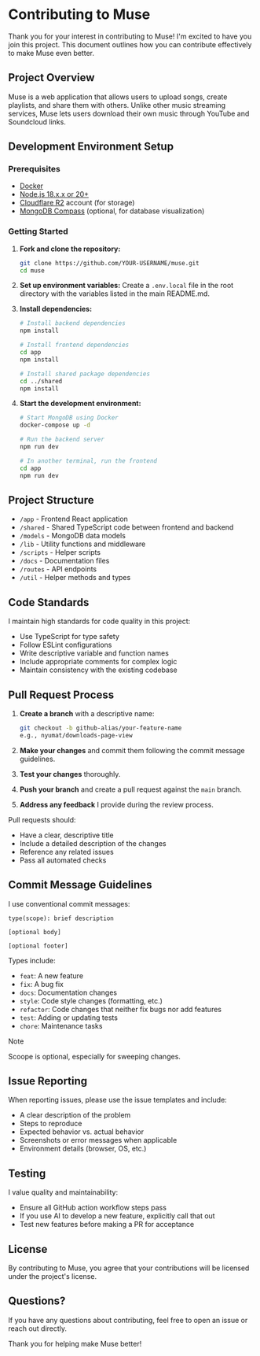 # Contributing to Muse

Thank you for your interest in contributing to Muse! I'm excited to have you join this project. This document outlines how you can contribute effectively to make Muse even better.

## Project Overview

Muse is a web application that allows users to upload songs, create playlists, and share them with others. Unlike other music streaming services, Muse lets users download their own music through YouTube and Soundcloud links.

## Development Environment Setup

### Prerequisites

- [Docker](https://www.docker.com/)
- [Node.js 18.x.x or 20+](https://nodejs.org/)
- [Cloudflare R2](https://developers.cloudflare.com/r2/get-started/) account (for storage)
- [MongoDB Compass](https://www.mongodb.com/try/download/compass) (optional, for database visualization)

### Getting Started

1. **Fork and clone the repository:**
   ```bash
   git clone https://github.com/YOUR-USERNAME/muse.git
   cd muse
   ```

2. **Set up environment variables:**
   Create a `.env.local` file in the root directory with the variables listed in the main README.md.

3. **Install dependencies:**
   ```bash
   # Install backend dependencies
   npm install

   # Install frontend dependencies
   cd app
   npm install

   # Install shared package dependencies
   cd ../shared
   npm install
   ```

4. **Start the development environment:**
   ```bash
   # Start MongoDB using Docker
   docker-compose up -d

   # Run the backend server
   npm run dev

   # In another terminal, run the frontend
   cd app
   npm run dev
   ```

## Project Structure

- `/app` - Frontend React application
- `/shared` - Shared TypeScript code between frontend and backend
- `/models` - MongoDB data models
- `/lib` - Utility functions and middleware
- `/scripts` - Helper scripts
- `/docs` - Documentation files
- `/routes` - API endpoints
- `/util` - Helper methods and types

## Code Standards

I maintain high standards for code quality in this project:

- Use TypeScript for type safety
- Follow ESLint configurations
- Write descriptive variable and function names
- Include appropriate comments for complex logic
- Maintain consistency with the existing codebase

## Pull Request Process

1. **Create a branch** with a descriptive name:
   ```bash
   git checkout -b github-alias/your-feature-name
   e.g., nyumat/downloads-page-view
   ```

2. **Make your changes** and commit them following the commit message guidelines.

3. **Test your changes** thoroughly.

4. **Push your branch** and create a pull request against the `main` branch.

5. **Address any feedback** I provide during the review process.

Pull requests should:
- Have a clear, descriptive title
- Include a detailed description of the changes
- Reference any related issues
- Pass all automated checks

## Commit Message Guidelines

I use conventional commit messages:

```
type(scope): brief description

[optional body]

[optional footer]
```

Types include:
- `feat`: A new feature
- `fix`: A bug fix
- `docs`: Documentation changes
- `style`: Code style changes (formatting, etc.)
- `refactor`: Code changes that neither fix bugs nor add features
- `test`: Adding or updating tests
- `chore`: Maintenance tasks

> [!NOTE]
> Scoope is optional, especially for sweeping changes.

## Issue Reporting

When reporting issues, please use the issue templates and include:

- A clear description of the problem
- Steps to reproduce
- Expected behavior vs. actual behavior
- Screenshots or error messages when applicable
- Environment details (browser, OS, etc.)

## Testing

I value quality and maintainability:

- Ensure all GitHub action workflow steps pass
- If you use AI to develop a new feature, explicitly call that out
- Test new features before making a PR for acceptance

## License

By contributing to Muse, you agree that your contributions will be licensed under the project's license.

## Questions?

If you have any questions about contributing, feel free to open an issue or reach out directly.

Thank you for helping make Muse better!
